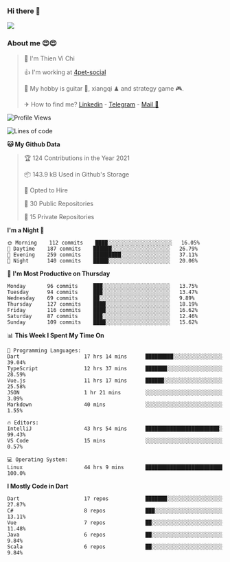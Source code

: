 ### Hi there 👋
![](https://media1.tenor.com/images/9aa4aee77151757a310fcdb4b8fd2a0a/tenor.gif?itemid=12671405)

### About me 😍😍

> 🙎 I'm Thien Vi Chi
> 
> 👍 I'm working at [4pet-social](https://github.com/4pet-social)
>
> 🥞 My hobby is guitar 🎸, xiangqi ♟ and strategy game 🎮.
> 
> ✈ How to find me? [Linkedin](https://www.linkedin.com/in/tvc12/) - [Telegram](https://t.me/yeutham212) - [Mail 📧](mailto:meomeocf98@gmail.com)
> 

<!--START_SECTION:waka-->
![Profile Views](http://img.shields.io/badge/Profile%20Views-3-blue)

![Lines of code](https://img.shields.io/badge/From%20Hello%20World%20I%27ve%20Written-729590%20lines%20of%20code-blue)

**🐱 My Github Data** 

> 🏆 124 Contributions in the Year 2021
 > 
> 📦 143.9 kB Used in Github's Storage 
 > 
> 💼 Opted to Hire
 > 
> 📜 30 Public Repositories 
 > 
> 🔑 15 Private Repositories  
 > 
**I'm a Night 🦉** 

```text
🌞 Morning    112 commits    ████░░░░░░░░░░░░░░░░░░░░░   16.05% 
🌆 Daytime    187 commits    ██████░░░░░░░░░░░░░░░░░░░   26.79% 
🌃 Evening    259 commits    █████████░░░░░░░░░░░░░░░░   37.11% 
🌙 Night      140 commits    █████░░░░░░░░░░░░░░░░░░░░   20.06%

```
📅 **I'm Most Productive on Thursday** 

```text
Monday       96 commits     ███░░░░░░░░░░░░░░░░░░░░░░   13.75% 
Tuesday      94 commits     ███░░░░░░░░░░░░░░░░░░░░░░   13.47% 
Wednesday    69 commits     ██░░░░░░░░░░░░░░░░░░░░░░░   9.89% 
Thursday     127 commits    ████░░░░░░░░░░░░░░░░░░░░░   18.19% 
Friday       116 commits    ████░░░░░░░░░░░░░░░░░░░░░   16.62% 
Saturday     87 commits     ███░░░░░░░░░░░░░░░░░░░░░░   12.46% 
Sunday       109 commits    ████░░░░░░░░░░░░░░░░░░░░░   15.62%

```


📊 **This Week I Spent My Time On** 

```text
💬 Programming Languages: 
Dart                     17 hrs 14 mins      █████████░░░░░░░░░░░░░░░░   39.04% 
TypeScript               12 hrs 37 mins      ███████░░░░░░░░░░░░░░░░░░   28.59% 
Vue.js                   11 hrs 17 mins      ██████░░░░░░░░░░░░░░░░░░░   25.58% 
JSON                     1 hr 21 mins        ░░░░░░░░░░░░░░░░░░░░░░░░░   3.09% 
Markdown                 40 mins             ░░░░░░░░░░░░░░░░░░░░░░░░░   1.55%

🔥 Editors: 
IntelliJ                 43 hrs 54 mins      ████████████████████████░   99.43% 
VS Code                  15 mins             ░░░░░░░░░░░░░░░░░░░░░░░░░   0.57%

💻 Operating System: 
Linux                    44 hrs 9 mins       █████████████████████████   100.0%

```

**I Mostly Code in Dart** 

```text
Dart                     17 repos            ███████░░░░░░░░░░░░░░░░░░   27.87% 
C#                       8 repos             ███░░░░░░░░░░░░░░░░░░░░░░   13.11% 
Vue                      7 repos             ██░░░░░░░░░░░░░░░░░░░░░░░   11.48% 
Java                     6 repos             ██░░░░░░░░░░░░░░░░░░░░░░░   9.84% 
Scala                    6 repos             ██░░░░░░░░░░░░░░░░░░░░░░░   9.84%

```



<!--END_SECTION:waka-->